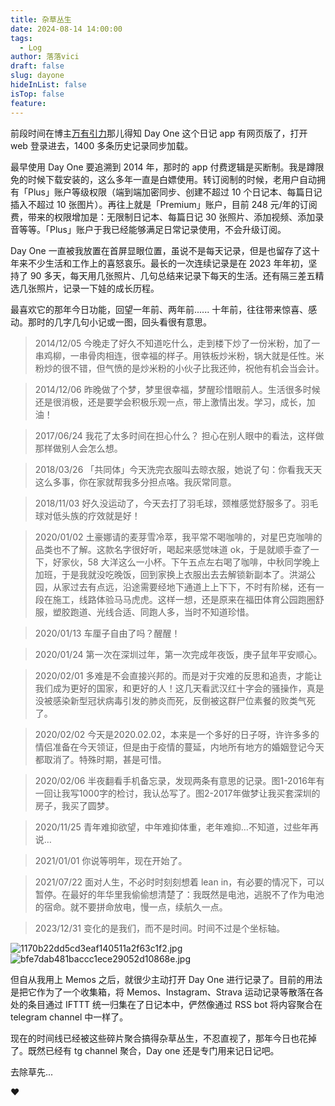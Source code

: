 ```yaml
---
title: 杂草丛生
date: 2024-08-14 14:00:00
tags:
  - Log
author: 落落vici
draft: false
slug: dayone
hideInList: false
isTop: false
feature:
---
```

前段时间在博主[万有引力]( https://acevs.com/?p=1924 )那儿得知 Day One 这个日记 app 有网页版了，打开 web 登录进去，1400 多条历史记录同步加载。

最早使用 Day One 要追溯到 2014 年，那时的 app 付费逻辑是买断制。我是蹲限免的时候下载安装的，这么多年一直是白嫖使用。转订阅制的时候，老用户自动拥有「Plus」账户等级权限（端到端加密同步、创建不超过 10 个日记本、每篇日记插入不超过 10 张图片）。再往上就是「Premium」账户，目前 248 元/年的订阅费，带来的权限增加是：无限制日记本、每篇日记 30 张照片、添加视频、添加录音等等。「Plus」账户于我已经能够满足日常记录使用，不会升级订阅。

Day One 一直被我放置在首屏显眼位置，虽说不是每天记录，但是也留存了这十年来不少生活和工作上的喜怒哀乐。最长的一次连续记录是在 2023 年年初，坚持了 90 多天，每天用几张照片、几句总结来记录下每天的生活。还有隔三差五精选几张照片，记录一下娃的成长历程。

最喜欢它的那年今日功能，回望一年前、两年前...... 十年前，往往带来惊喜、感动。那时的几字几句小记或一图，回头看很有意思。

> 2014/12/05 今晚走了好久不知道吃什么，走到楼下炒了一份米粉，加了一串鸡柳，一串骨肉相连，很幸福的样子。用铁板炒米粉，锅大就是任性。米粉炒的很不错，但气愤的是炒米粉的小伙子比我还帅，祝他有机会当会计。

> 2014/12/06  昨晚做了个梦，梦里很幸福，梦醒珍惜眼前人。生活很多时候还是很消极，还是要学会积极乐观一点，带上激情出发。学习，成长，加油！

> 2017/06/24  我花了太多时间在担心什么？ 担心在别人眼中的看法，这样做那样做别人会怎么想。

> 2018/03/26  「共同体」今天洗完衣服叫去晾衣服，她说了句：你看我天天这么多事，你在家就帮我多分担点咯。我灰常同意。

> 2018/11/03  好久没运动了，今天去打了羽毛球，颈椎感觉舒服多了。羽毛球对低头族的疗效就是好！

> 2020/01/02  土豪娜请的麦芽雪冷萃，我平常不喝咖啡的，对星巴克咖啡的品类也不了解。这款名字很好听，喝起来感觉味道 ok，于是就顺手查了一下，好家伙，58 大洋这么一小杯。下午五点左右喝了咖啡，中秋同学晚上加班，于是我就没吃晚饭，回到家换上衣服出去去解锁新副本了。洪湖公园，从家过去有点远，沿途需要经地下通道上上下下，不时有阶梯，还有一段在施工，线路体验马马虎虎。这样一想，还是原来在福田体育公园跑圈舒服，塑胶跑道、光线合适、同跑人多，当时不知道珍惜。

> 2020/01/13  车厘子自由了吗？醒醒！

> 2020/01/24  第一次在深圳过年，第一次完成年夜饭，庚子鼠年平安顺心。

> 2020/02/01  多难是不会直接兴邦的。而是对于灾难的反思和追责，才能让我们成为更好的国家，和更好的人！这几天看武汉红十字会的骚操作，真是没被感染新型冠状病毒引发的肺炎而死，反倒被这群尸位素餐的败类气死了。

> 2020/02/02  今天是2020.02.02，本来是一个多好的日子呀，许许多多的情侣准备在今天领证，但是由于疫情的蔓延，内地所有地方的婚姻登记今天都取消了。特殊时期，甚是可惜。

> 2020/02/06  半夜翻看手机备忘录，发现两条有意思的记录。图1-2016年有一回让我写1000字的检讨，我认怂写了。图2-2017年做梦让我买套深圳的房子，我买了圆梦。

> 2020/11/25  青年难抑欲望，中年难抑体重，老年难抑…不知道，过些年再说…

> 2021/01/01  你说等明年，现在开始了。

> 2021/07/22  面对人生，不必时时刻刻想着 lean in，有必要的情况下，可以暂停。在最好的年华里我偷偷想清楚了：我既然是电池，逃脱不了作为电池的宿命。就不要拼命放电，慢一点，续航久一点。

> 2023/12/31 变化的是我们，而不是时间。时间不过是个坐标轴。

![1170b22dd5cd3eaf140511a2f63c1f2.jpg]( https://img.hux.ink/image/2024/08/202408141416355.jpg )
![bfe7dab481baccc1ece29052d10868e.jpg](https://img.hux.ink/image/2024/08/202408141415925.jpg)

但自从我用上 Memos 之后，就很少主动打开 Day One 进行记录了。目前的用法是把它作为了一个收集箱，将 Memos、Instagram、Strava 运动记录等散落在各处的条目通过 IFTTT 统一归集在了日记本中，俨然像通过 RSS bot 将内容聚合在 telegram channel 中一样了。

现在的时间线已经被这些碎片聚合搞得杂草丛生，不忍直视了，那年今日也花掉了。既然已经有 tg channel 聚合，Day one 还是专门用来记日记吧。

去除草先...


❤